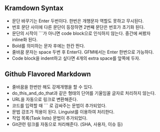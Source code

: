 ## Kramdown Syntax
- 문단 바꾸기는 Enter 두번이다. 한번은 개행문자 역할도 못하고 무시된다.
- 번호 문단 사이에 다른 문단이 등장하면 2번째 문단은 번호가 초기화 된다.
- 문단의 시작이 \`\`\`가 아니면 code block으로 인식하지 않는다. 중간에 써봤자 inline화 된다.
- Bold를 의미하는 문자 후에는 한칸 띈다.
- 줄바꿈 문자는 space 두번 후 Enter다. GFM에서는 Enter 한번으로 가능하다.
- Code block을 indent하고 싶다면 4개의 extra space를 앞쪽에 두자.

## Github Flavored Markdown
- 줄바꿈을 한번만 해도 강제개행을 할 수 있다.
- do_this_and_do_that과 같은 형태의 단어를 기울임꼴 글자로 처리하지 않는다.
- URL을 자동으로 링크로 변환해준다.
- 코드를 입력할 때 \`\`\` 로 감싸주는 문법이 추가되었다.
- 문법 강조가 적용이 된다. Linguist를 이용하여 처리한다.
- 작업 목록(Task lists) 문법이 추가되었다.
- Git관련 링크를 자동으로 처리해준다. (SHA, 사용자, 이슈 등)
